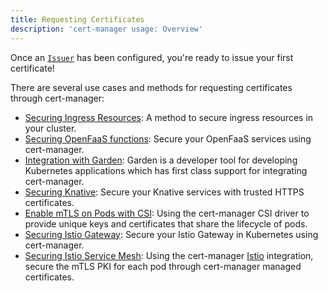 ```yaml
---
title: Requesting Certificates
description: 'cert-manager usage: Overview'
---
```


<div style={{textAlign: "center"}}>
<object data="/images/request-certificate-overview/request-certificate.svg"></object>
</div>

Once an [`Issuer`](../configuration/README.md) has been configured, you're ready to issue your first certificate!

There are several use cases and methods for requesting certificates through cert-manager:

- [Securing Ingress Resources](./ingress.md): A method to secure ingress resources
  in your cluster.
- [Securing OpenFaaS functions](https://docs.openfaas.com/reference/ssl/kubernetes-with-cert-manager/):
  Secure your OpenFaaS services using cert-manager.
- [Integration with Garden](https://docs.garden.io/guides/cert-manager-integration): Garden is a
  developer tool for developing Kubernetes applications which has first class
  support for integrating cert-manager.
- [Securing Knative](https://knative.dev/docs/serving/encryption/enabling-automatic-tls-certificate-provisioning/): Secure
  your Knative services with trusted HTTPS certificates.
- [Enable mTLS on Pods with CSI](./csi.md): Using the cert-manager CSI
  driver to provide unique keys and certificates that share the lifecycle of
  pods.
- [Securing Istio Gateway](https://istio.io/docs/tasks/traffic-management/ingress/ingress-certmgr/):
  Secure your Istio Gateway in Kubernetes using cert-manager.
- [Securing Istio Service Mesh](./istio-csr/README.md): Using the cert-manager
  [Istio](https://istio.io) integration, secure the mTLS PKI for each pod
  through cert-manager managed certificates.
